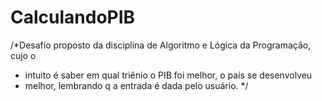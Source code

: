 # CalculandoPIB
/*Desafio proposto da disciplina de Algoritmo e Lógica da Programação, cujo o
 * intuito é saber em qual triênio o PIB foi melhor, o país se desenvolveu
 * melhor, lembrando q a entrada é dada pelo usuário.
 */
